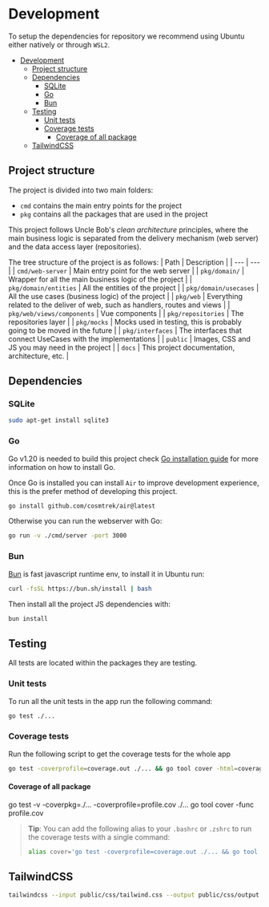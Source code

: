 # Development

To setup the dependencies for repository we recommend using Ubuntu either natively or through `WSL2`.

- [Development](#development)
  - [Project structure](#project-structure)
  - [Dependencies](#dependencies)
    - [SQLite](#sqlite)
    - [Go](#go)
    - [Bun](#bun)
  - [Testing](#testing)
    - [Unit tests](#unit-tests)
    - [Coverage tests](#coverage-tests)
      - [Coverage of all package](#coverage-of-all-package)
  - [TailwindCSS](#tailwindcss)

## Project structure

The project is divided into two main folders:
- `cmd` contains the main entry points for the project
- `pkg` contains all the packages that are used in the project

This project follows Uncle Bob's _clean architecture_ principles, where the main business logic is separated from the delivery mechanism (web server) and the data access layer (repositories).

The tree structure of the project is as follows:
| Path | Description |
| --- | --- |
| `cmd/web-server` | Main entry point for the web server |
| `pkg/domain/` | Wrapper for all the main business logic of the project  |
| `pkg/domain/entities` | All the entities of the project |
| `pkg/domain/usecases` | All the use cases (business logic) of the project |
| `pkg/web` | Everything related to the deliver of web, such as handlers, routes and views |
| `pkg/web/views/components` | Vue components |
| `pkg/repositories` | The repositories layer  |
| `pkg/mocks` | Mocks used in testing, this is probably going to be moved in the future  |
| `pkg/interfaces` | The interfaces that connect UseCases with the implementations  |
| `public` | Images, CSS and JS you may need in the project  |
| `docs` | This project documentation, architecture, etc.  |



## Dependencies

### SQLite
```bash
sudo apt-get install sqlite3
```

### Go
Go v1.20 is needed to build this project
check [Go installation guide](https://golang.org/doc/install) for more information on how to install Go.


Once Go is installed you can install `Air` to improve development experience, this is the prefer method of developing this project.
```bash
go install github.com/cosmtrek/air@latest
```
Otherwise you can run the webserver with Go:
```bash
go run -v ./cmd/server -port 3000      
```

### Bun

[Bun](https://bun.sh/) is fast javascript runtime env, to install it  in Ubuntu run:
```bash
curl -fsSL https://bun.sh/install | bash
```

Then install all the project JS dependencies with:
```bash
bun install
```


## Testing
All tests are located within the packages they are testing.

### Unit tests
To run all the unit tests in the app run the following command:
```bash
go test ./...
```

### Coverage tests
Run the following script to get the coverage tests for the whole app
```bash
go test -coverprofile=coverage.out ./... && go tool cover -html=coverage.out && rm coverage.out
```
#### Coverage of all package
go test -v -coverpkg=./... -coverprofile=profile.cov ./...
go tool cover -func profile.cov

> **Tip**: You can add the following alias to your `.bashrc` or `.zshrc` to run the coverage tests with a single command:
> ```bash
> alias cover='go test -coverprofile=coverage.out ./... && go tool cover -html=coverage.out && rm coverage.out'
> ```


## TailwindCSS

```bash
tailwindcss --input public/css/tailwind.css --output public/css/output.css --watch
```
